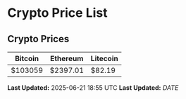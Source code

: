 # Crypto Price List

## Crypto Prices
| Bitcoin | Ethereum | Litecoin |
| ------- | -------- | -------- |
| $103059 | $2397.01 | $82.19 |
**Last Updated:** 2025-06-21 18:55 UTC
**Last Updated:** $DATE$

